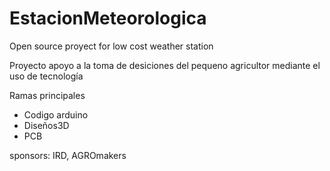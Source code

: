 # EstacionMeteorologica
Open source proyect for low cost weather station

Proyecto apoyo a la toma de desiciones del pequeno agricultor mediante el uso de tecnología

Ramas principales
  - Codigo arduino
  - Diseños3D
  - PCB

sponsors: IRD, AGROmakers
